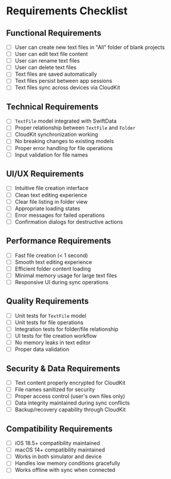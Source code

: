# Requirements Checklist

## Functional Requirements
- [ ] User can create new text files in "All" folder of blank projects
- [ ] User can edit text file content
- [ ] User can rename text files
- [ ] User can delete text files
- [ ] Text files are saved automatically
- [ ] Text files persist between app sessions
- [ ] Text files sync across devices via CloudKit

## Technical Requirements
- [ ] `TextFile` model integrated with SwiftData
- [ ] Proper relationship between `TextFile` and `Folder`
- [ ] CloudKit synchronization working
- [ ] No breaking changes to existing models
- [ ] Proper error handling for file operations
- [ ] Input validation for file names

## UI/UX Requirements
- [ ] Intuitive file creation interface
- [ ] Clean text editing experience
- [ ] Clear file listing in folder view
- [ ] Appropriate loading states
- [ ] Error messages for failed operations
- [ ] Confirmation dialogs for destructive actions

## Performance Requirements
- [ ] Fast file creation (< 1 second)
- [ ] Smooth text editing experience
- [ ] Efficient folder content loading
- [ ] Minimal memory usage for large text files
- [ ] Responsive UI during sync operations

## Quality Requirements
- [ ] Unit tests for `TextFile` model
- [ ] Unit tests for file operations
- [ ] Integration tests for folder/file relationship
- [ ] UI tests for file creation workflow
- [ ] No memory leaks in text editor
- [ ] Proper data validation

## Security & Data Requirements
- [ ] Text content properly encrypted for CloudKit
- [ ] File names sanitized for security
- [ ] Proper access control (user's own files only)
- [ ] Data integrity maintained during sync conflicts
- [ ] Backup/recovery capability through CloudKit

## Compatibility Requirements
- [ ] iOS 18.5+ compatibility maintained
- [ ] macOS 14+ compatibility maintained
- [ ] Works in both simulator and device
- [ ] Handles low memory conditions gracefully
- [ ] Works offline with sync when connected